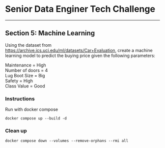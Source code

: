 # Senior Data Enginer Tech Challenge
---
## Section 5: Machine Learning
Using the dataset from https://archive.ics.uci.edu/ml/datasets/Car+Evaluation, create a machine learning model to predict the buying price given the following parameters:

Maintenance = High <br>
Number of doors = 4 <br>
Lug Boot Size = Big <br>
Safety = High <br>
Class Value = Good <br>

### Instructions

Run with docker compose
```
docker compose up --build -d
```

### Clean up

```
docker compose down --volumes --remove-orphans --rmi all
```
